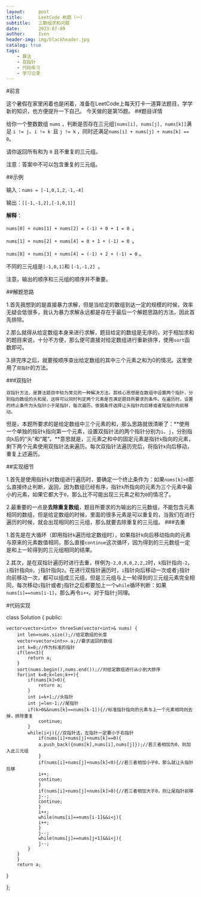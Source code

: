 ```yaml
---
layout:     post
title:      LeetCode 刷题（一）
subtitle:   三数组求和问题
date:       2023-07-09
author:     Iven
header-img: img/blackheader.jpg
catalog: true
tags:
    - 算法
    - 双指针
    - 代码练习
    - 学习记录
---
```

#前言

这个暑假在家里闲着也是闲着，准备在LeetCode上每天打卡一道算法题目，学学新的知识，也方便提升一下自己。
今天做的是第15题。
##题目详情

给你一个整数数组 `nums` ，判断是否存在三元组` [nums[i], nums[j], nums[k]] `满足 `i != j`、`i != k `且 `j != k` ，同时还满足` nums[i] + nums[j] + nums[k] == 0 `。

请你返回所有和为 `0` 且不重复的三元组。

注意：答案中不可以包含重复的三元组。

##示例

输入：`nums = [-1,0,1,2,-1,-4]`

输出：`[[-1,-1,2],[-1,0,1]]`

**解释**：

`nums[0] + nums[1] + nums[2] = (-1) + 0 + 1 = 0 `。

`nums[1] + nums[2] + nums[4] = 0 + 1 + (-1) = 0 `。

`nums[0] + nums[3] + nums[4] = (-1) + 2 + (-1) = 0` 。

不同的三元组是` [-1,0,1] `和 `[-1,-1,2] `。

注意，输出的顺序和三元组的顺序并不重要。


##解题思路


1.首先我想到的是直接暴力求解，但是当给定的数组到达一定的规模的时候，效率无疑会低很多，我认为暴力求解永远都是存在于最后一个解题思路的方法，因此首先排除。

2.那么就得从给定数组本身来进行求解，题目给定的数组是无序的，对于相加求和的题目来说，十分不方便，那么便可直接对给定数组进行重新排序，使用`sort`函数即可。

3.排完序之后，就要按顺序查出给定数组的其中三个元素之和为0的情况。这里使用了`双指针`的方法。

###双指针


	双指针方法，是算法题目中较为常见的一种解决方法。其核心思想是在数组中设置两个指针，分别指向数组的头和尾，这样可以同时判定两个元素是否满足题目所要求的条件。在遍历时，设置的终止条件为头指针小于尾指针，每次遍历，依据条件选择让头指针向后移或者尾指针向前移动。
但是，本题所要求的是给定数组中三个元素的和，那么思路就很清晰了：**使用一个单独的指针`k`指向第一个元素，设置双指针法的两个指针分别为`i`、`j`，分别指向`k`后的“头”和“尾”。**意思就是，三元素之和中的固定元素是指针`k`指向的元素，剩下两个元素使用双指针法来遍历。每次双指针法遍历完后，将指针`k`向后移动，重复上述遍历。

##实现细节


1.首先是使用指针`k`对数组进行遍历时，要确定一个终止条件为：如果`nums[k]>0`那么直接终止判断，返回，因为数组已经有序，指针`k`所指向的元素为三个元素中最小的元素，如果它都大于`0`，那么比不可能出现三元素之和为`0`的情况了。

2.最重要的一点是**去除重复数组**，题目所要求的为输出的三元数组，不能包含元素相同的数组，但是给定数组的时候，里面的很多元素是可以重复的，当我们在进行遍历的时候，就会出现相同的三元组，那么就要去除重复的三元组。
###去重

1.首先是在大循环（即用指针`k`遍历给定数组时），如果指针`k`向后移动指向的元素与原来的元素数值相同，那么直接`continue`这次循环，因为得到的三元数组一定是和上一轮得到的三元组相同的结果。

2.其次，是在双指针遍历时进行去重，样例为`-2,0,0,0,2,2,2`时，`k`指针指向`-2`，`i`指针指向`0`，`j`指针指向`2`。在进行双指针遍历时，`i`指针向后移动一次或者`j`指针向前移动一次，都可以组成三元组，但是三元组与上一轮得到的三元组元素完全相同，每次移动`i`指针或者`j`指针之后都要加上一个`while`循环判断：如果`nums[i]==nums[i-1]`，那么再令`i++`。对于指针`j`同理。

#代码实现

class Solution {
public:

    vector<vector<int>> threeSum(vector<int>& nums) {
        int len=nums.size();//给定数组的长度
        vector<vector<int>> a;//要求返回的数组
 		int k=0;//作为标准的指针
		if(len<3){
    		return a;
		}
        sort(nums.begin(),nums.end());//对给定数组进行从小到大排序
        for(int k=0;k<len;k++){
            if(nums[k]>0){
                return a;
            }
            int i=k+1;//头指针
            int j=len-1;//尾指针
            if(k>0&&nums[k]==nums[k-1]){//标准指针指向的元素与上一个元素相同则去掉，排除重复
                continue;
            }
            while(i<j){//双指针法，左指针一定要小于右指针
                if(nums[i]+nums[j]+nums[k]==0){
                a.push_back({nums[k],nums[i],nums[j]});//若三者相加为0，则加入此三元组
                }
                if(nums[i]+nums[j]+nums[k]<0){//若三者相加小于0，那么就让头指针后移 
                i++;
                continue;
                }
                if(nums[i]+nums[j]+nums[k]>0){//若三者相加大于0，则让尾指针前移
                j--;
                continue;
                }
                i++;
                while(nums[i]==nums[i-1]&&i<j){
                i++;
                }
                j--;                                        
                while(nums[j]==nums[j+1]&&i<j){
                j--;
            }
        }
        }
        return a;
}

};




